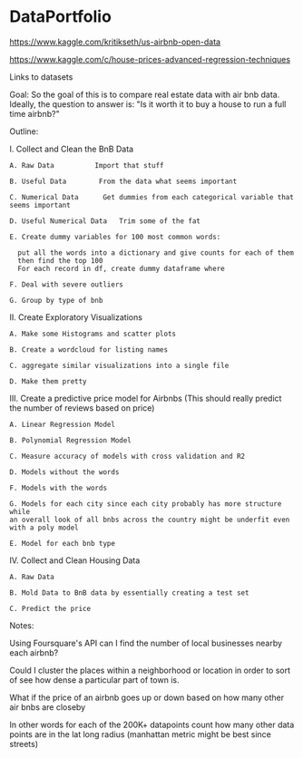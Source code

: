 # DataPortfolio

https://www.kaggle.com/kritikseth/us-airbnb-open-data

https://www.kaggle.com/c/house-prices-advanced-regression-techniques

Links to datasets

Goal: So the goal of this is to compare real estate data with air bnb data. Ideally, the question to answer is:
"Is it worth it to buy a house to run a full time airbnb?"

Outline:

  I. Collect and Clean the BnB Data

    A. Raw Data          Import that stuff
      
    B. Useful Data        From the data what seems important
    
    C. Numerical Data      Get dummies from each categorical variable that seems important
    
    D. Useful Numerical Data   Trim some of the fat
    
    E. Create dummy variables for 100 most common words: 
      
      put all the words into a dictionary and give counts for each of them
      then find the top 100
      For each record in df, create dummy dataframe where
    
    F. Deal with severe outliers       
    
    G. Group by type of bnb      
  
  II. Create Exploratory Visualizations                      
    
    A. Make some Histograms and scatter plots       
    
    B. Create a wordcloud for listing names     
    
    C. aggregate similar visualizations into a single file   
    
    D. Make them pretty     
  
  III. Create a predictive price model for Airbnbs (This should really predict the number of reviews based on price)
    
    A. Linear Regression Model
    
    B. Polynomial Regression Model
    
    C. Measure accuracy of models with cross validation and R2
    
    D. Models without the words
    
    F. Models with the words
    
    G. Models for each city since each city probably has more structure while 
    an overall look of all bnbs across the country might be underfit even with a poly model
    
    E. Model for each bnb type
  
  IV. Collect and Clean Housing Data
    
    A. Raw Data
    
    B. Mold Data to BnB data by essentially creating a test set
    
    C. Predict the price

Notes:
  
  Using Foursquare's API can I find the number of local businesses nearby each airbnb?
  
  Could I cluster the places within a neighborhood or location in order to sort of see how dense a particular part of town is.
  
  What if the price of an airbnb goes up or down based on how many other air bnbs are closeby
  
  In other words for each of the 200K+ datapoints count how many other data points are in the lat long radius (manhattan metric might be best since streets)
  
